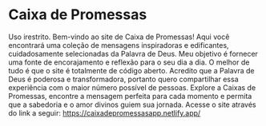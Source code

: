 # Caixa de Promessas
Uso irestrito. 
Bem-vindo ao site de Caixa de Promessas! Aqui você encontrará uma coleção de mensagens inspiradoras e edificantes, cuidadosamente selecionadas da Palavra de Deus. Meu objetivo é fornecer uma fonte de encorajamento e reflexão para o seu dia a dia. O melhor de tudo é que o site é totalmente de código aberto. Acredito que a Palavra de Deus é poderosa e transformadora, portanto quero compartilhar essa experiência com o maior número possível de pessoas. Explore a Caixas de Promessas, encontre a mensagem perfeita para cada momento e permita que a sabedoria e o amor divinos guiem sua jornada. 
Acesse o site através do link a seguir: https://caixadepromessasapp.netlify.app/ 
